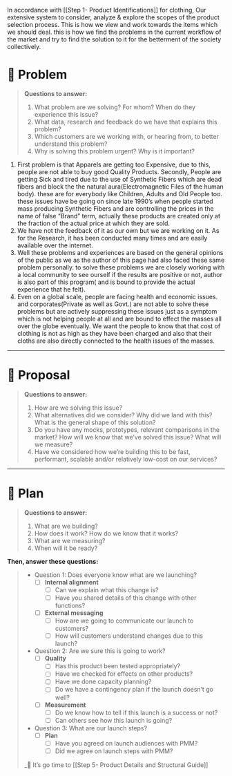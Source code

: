 In accordance with [[Step 1- Product Identifications]] for clothing, Our extensive system to consider, analyze & explore the scopes of the product selection process. This is how we view and work towards the items which we should deal. this is how we find the problems in the current workflow of the market and try to find the solution to it for the betterment of the society collectively.

# 👀 Problem

> **Questions to answer:** 
> 
> 1. What problem are we solving? For whom? When do they experience this issue? 
> 2. What data, research and feedback do we have that explains this problem? 
> 3. Which customers are we working with, or hearing from, to better understand this problem?
> 4. Why is solving this problem urgent? Why is it important?

 1. First problem is that Apparels are getting too Expensive, due to this, people are not able to buy good Quality Products. Secondly, People are getting Sick and tired due to the use of Synthetic Fibers which are dead fibers and block the the natural aura(Electromagnetic Files of the human body). these are for everybody like Children, Adults and Old People too. these issues have be going on since late 1990’s when people started mass producing Synthetic Fibers and are controlling the prices in the name of false “Brand” term, actually these products are created only at the fraction of the actual price at which they are sold.
2. We have not the feedback of it as our own but we are working on it. As for the Research, it has been conducted many times and are easily available over the internet.
3. Well these problems and experiences are based on the general opinions of the public as we as the author of this page had also faced these same problem personally. to solve these problems we are closely working with a local community to see ourself if the results are positive or not, author is also part of this program( and is bound to provide the actual experience that he felt).
4. Even on a global scale, people are facing health and economic issues. and corporates(Private as well as Govt.) are not able to solve these problems but are actively suppressing these issues just as a symptom which is not helping people at all and are bound to effect the masses all over the globe eventually. We want the people to know that that cost of clothing is not as high as they have been charged and also that their cloths are also directly connected to the health issues of the masses.

---

# 💭 Proposal

> **Questions to answer:** 
> 
> 1. How are we solving this issue? 
> 2. What alternatives did we consider? Why did we land with this? What is the general shape of this solution? 
> 3. Do you have any mocks, prototypes, relevant comparisons in the market? How will we know that we’ve solved this issue? What will we measure? 
> 4. Have we considered how we’re building this to be fast, performant, scalable and/or relatively low-cost on our services?

---

# 🛫 Plan

> **Questions to answer:** 
> 
> 1. What are we building? 
> 2. How does it work? How do we know that it works? 
> 3. What are we measuring? 
> 4. When will it be ready?

**Then, answer these questions:**

> - Question 1: Does everyone know what are we launching?
>     - [ ] **Internal alignment**
>         - [ ] Can we explain what this change is?
>         - [ ] Have you shared details of this change with other functions?
>     - [ ] **External messaging**
>         - [ ] How are we going to communicate our launch to customers?
>         - [ ] How will customers understand changes due to this launch?
> - Question 2: Are we sure this is going to work?
>     - [ ] **Quality**
>         - [ ] Has this product been tested appropriately?
>         - [ ] Have we checked for effects on other products?
>         - [ ] Have we done capacity planning?
>         - [ ] Do we have a contingency plan if the launch doesn’t go well?
>     - [ ] **Measurement**
>         - [ ] Do we know how to tell if this launch is a success or not?
>         - [ ] Can others see how this launch is going?
> - Question 3: What are our launch steps?
>     - [ ] **Plan**
>         - [ ] Have you agreed on launch audiences with PMM?
>         - [ ] Did we agree on launch steps with PMM?
> 
> _🚀 It’s go time to [[Step 5- Product Details and Structural Guide]]